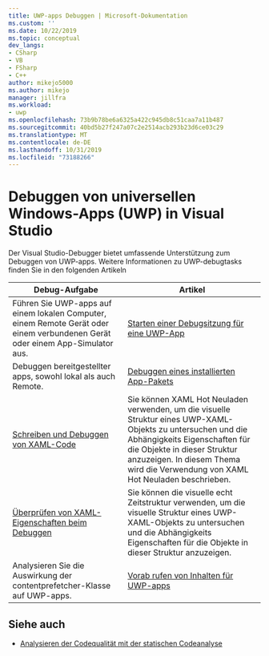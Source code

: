 ```yaml
---
title: UWP-apps Debuggen | Microsoft-Dokumentation
ms.custom: ''
ms.date: 10/22/2019
ms.topic: conceptual
dev_langs:
- CSharp
- VB
- FSharp
- C++
author: mikejo5000
ms.author: mikejo
manager: jillfra
ms.workload:
- uwp
ms.openlocfilehash: 73b9b78be6a6325a422c945db8c51caa7a11b487
ms.sourcegitcommit: 40bd5b27f247a07c2e2514acb293b23d6ce03c29
ms.translationtype: MT
ms.contentlocale: de-DE
ms.lasthandoff: 10/31/2019
ms.locfileid: "73188266"
---
```

# <a name="debug-universal-windows-apps-uwp-in-visual-studio"></a>Debuggen von universellen Windows-Apps (UWP) in Visual Studio

Der Visual Studio-Debugger bietet umfassende Unterstützung zum Debuggen von UWP-apps. Weitere Informationen zu UWP-debugtasks finden Sie in den folgenden Artikeln

|Debug-Aufgabe|Artikel|
|-|-|
|Führen Sie UWP-apps auf einem lokalen Computer, einem Remote Gerät oder einem verbundenen Gerät oder einem App-Simulator aus.|[Starten einer Debugsitzung für eine UWP-App](../debugger/start-a-debugging-session-for-a-store-app-in-visual-studio-vb-csharp-cpp-and-xaml.md)|
|Debuggen bereitgestellter apps, sowohl lokal als auch Remote.|[Debuggen eines installierten App-Pakets](../debugger/debug-installed-app-package.md)|
| [Schreiben und Debuggen von XAML-Code](../xaml-tools/xaml-hot-reload.md) | Sie können XAML Hot Neuladen verwenden, um die visuelle Struktur eines UWP-XAML-Objekts zu untersuchen und die Abhängigkeits Eigenschaften für die Objekte in dieser Struktur anzuzeigen. In diesem Thema wird die Verwendung von XAML Hot Neuladen beschrieben. |
| [Überprüfen von XAML-Eigenschaften beim Debuggen](../xaml-tools/xaml-hot-reload.md) | Sie können die visuelle echt Zeitstruktur verwenden, um die visuelle Struktur eines UWP-XAML-Objekts zu untersuchen und die Abhängigkeits Eigenschaften für die Objekte in dieser Struktur anzuzeigen. |
|Analysieren Sie die Auswirkung der contentprefetcher-Klasse auf UWP-apps.|[Vorab rufen von Inhalten für UWP-apps](../debugger/prefetch-content-for-windows-store-apps.md)|

## <a name="see-also"></a>Siehe auch
- [Analysieren der Codequalität mit der statischen Codeanalyse](../code-quality/code-analysis-for-managed-code-overview.md)
